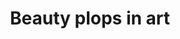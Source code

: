 ---
title: Beauty plops in art
artist: Inho Choi
year: 2019
size:
materials: glass, acrylic, stone
etc: /canvas
image_url: ../../../../../static/images/beauty_plops_in_art.jpg
sub_image_url: ../../../../../static/images/beauty_plops_in_art1.jpg
group: beauty plops in art
group_order: 2
order: 1
---